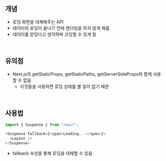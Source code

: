 ## 개념

- 로딩 화면을 대체해주는 API
- 데이터의 로딩이 끝나기 전에 렌더링을 하지 않게 해줌
- 데이터를 받았다고 생각하며 코딩할 수 있게 됨

<br>

## 유의점

- Next.js의 getStaticProps, getStaticPaths, getServerSideProps와 함께 사용할 수 없음
  - 이것들을 사용하면 로딩 상태를 볼 일이 없기 때문

<br>

## 사용법

```js
import { Suspense } from "react";
```

```js
<Suspense fallback={<span>Loading...</span>}>
  <Layout />
</Suspense>
```

- fallback 속성을 통해 로딩을 대체할 수 있음
